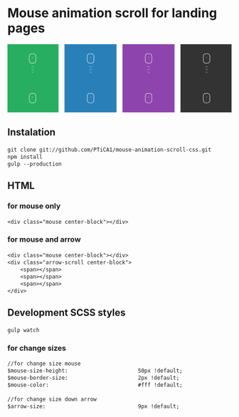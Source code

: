 # Mouse animation scroll for landing pages

![stack Overflow](https://github.com/PTiCA1/mouse-animation-scroll-css/blob/master/mouse-animation-scroll.gif)

## Instalation
```
git clone git://github.com/PTiCA1/mouse-animation-scroll-css.git
npm install
gulp --production
```
## HTML
### for mouse only
```
<div class="mouse center-block"></div>
```
### for mouse and arrow
```
<div class="mouse center-block"></div>
<div class="arrow-scroll center-block">
    <span></span>
    <span></span>
    <span></span>
</div>
```
## Development SCSS styles
```
gulp watch
```
### for change sizes
```
//for change size mouse
$mouse-size-height:                      50px !default;
$mouse-border-size:                      2px !default;
$mouse-color:                            #fff !default;

//for change size down arrow
$arrow-size:                             9px !default;
```
